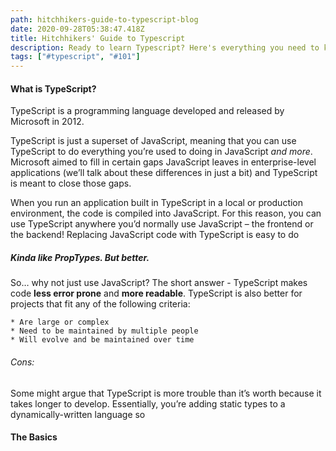 ```yaml
---
path: hitchhikers-guide-to-typescript-blog
date: 2020-09-28T05:38:47.418Z
title: Hitchhikers' Guide to Typescript
description: Ready to learn Typescript? Here's everything you need to know to get started
tags: ["#typescript", "#101"]
---
```


#### **What is TypeScript?**

TypeScript is a programming language developed and released by Microsoft in 2012.

TypeScript is just a superset of JavaScript, meaning that you can use TypeScript to do everything you’re used to doing in JavaScript *and more*.  Microsoft aimed to fill in certain gaps JavaScript leaves in enterprise-level applications (we’ll talk about these differences in just a bit) and TypeScript is meant to close those gaps.

When you run an application built in TypeScript in a local or production environment, the code is compiled into JavaScript.  For this reason, you can use TypeScript anywhere you’d normally use JavaScript – the frontend or the backend!  Replacing JavaScript code with TypeScript is easy to do

##### Kinda like PropTypes.  But better.

So… why not just use JavaScript?  The short answer - TypeScript makes code **less error prone** and **more readable**.  TypeScript is also better for projects that fit any of the following criteria:

    * Are large or complex
    * Need to be maintained by multiple people
    * Will evolve and be maintained over time

###### Cons:

Some might argue that TypeScript is more trouble than it’s worth because it takes longer to develop.  Essentially, you’re adding static types to a dynamically-written language so 


#### The Basics


